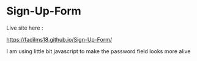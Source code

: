 # Sign-Up-Form

Live site here :

https://fadilms18.github.io/Sign-Up-Form/

I am using little bit javascript to make the password field looks more alive
